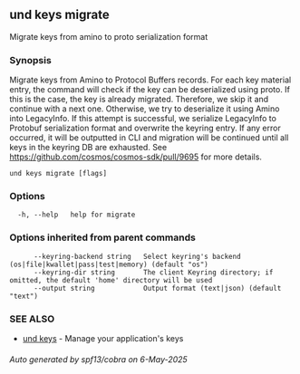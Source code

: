 ## und keys migrate

Migrate keys from amino to proto serialization format

### Synopsis

Migrate keys from Amino to Protocol Buffers records.
For each key material entry, the command will check if the key can be deserialized using proto.
If this is the case, the key is already migrated. Therefore, we skip it and continue with a next one. 
Otherwise, we try to deserialize it using Amino into LegacyInfo. If this attempt is successful, we serialize 
LegacyInfo to Protobuf serialization format and overwrite the keyring entry. If any error occurred, it will be 
outputted in CLI and migration will be continued until all keys in the keyring DB are exhausted.
See https://github.com/cosmos/cosmos-sdk/pull/9695 for more details.


```
und keys migrate [flags]
```

### Options

```
  -h, --help   help for migrate
```

### Options inherited from parent commands

```
      --keyring-backend string   Select keyring's backend (os|file|kwallet|pass|test|memory) (default "os")
      --keyring-dir string       The client Keyring directory; if omitted, the default 'home' directory will be used
      --output string            Output format (text|json) (default "text")
```

### SEE ALSO

* [und keys](und_keys.md)	 - Manage your application's keys

###### Auto generated by spf13/cobra on 6-May-2025
